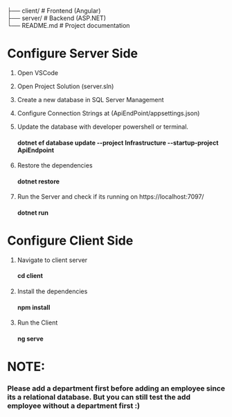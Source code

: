 
├── client/   # Frontend (Angular)
<br>├── server/   # Backend (ASP.NET)
<br>└── README.md # Project documentation

# Configure Server Side

1. Open VSCode

2. Open Project Solution (server.sln)

3. Create a new database in SQL Server Management

4. Configure Connection Strings at (ApiEndPoint/appsettings.json)

5. Update the database with developer powershell or terminal.
    #### dotnet ef database update --project Infrastructure --startup-project ApiEndpoint

6. Restore the dependencies
    #### dotnet restore

7. Run the Server and check if its running on https://localhost:7097/
    #### dotnet run


# Configure Client Side

1. Navigate to client server

    #### cd client

2. Install the dependencies

    #### npm install

3. Run the Client

    #### ng serve

# NOTE:

### Please add a department first before adding an employee since its a relational database. But you can still test the add employee without a department first :)